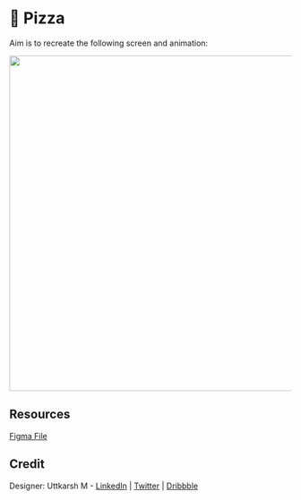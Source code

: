 # 🍕 Pizza

Aim is to recreate the following screen and animation:

<img src=".git_assets/pizza.gif" width="600">

## Resources

[Figma File](https://www.figma.com/file/ZzCWhNQ0rtHkKt4WOpjxw3/Pizza.-Copy?node-id=0%3A1)

## Credit

Designer: Uttkarsh M - [LinkedIn](https://www.linkedin.com/in/uttk/) | [Twitter](https://twitter.com/Uttkarsh2108) | [Dribbble](https://dribbble.com/strange_rock)
